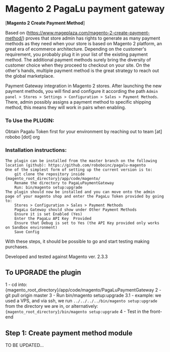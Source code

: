 # Magento 2 PagaLu payment gateway


[**Magento 2 Create Payment Method**]

Based on (https://www.mageplaza.com/magento-2-create-payment-method/) proves that store admin has rights to generate as many payment methods as they need when your store is based on Magento 2 platform, an great era of ecommerce architecture. Depending on the customer's requirement, you probably plug it in your list of the existing payment method. The additional payment methods surely bring the diversity of customer choice when they proceed to checkout on your site. On the other's hands, multiple payment method is the great strategy to reach out the global marketplace.

Payment Gateway integration in Magento 2 stores. After launching the new payment methods, you will find and configure it according the path `Admin panel > Stores > Settings > Configuration > Sales > Payment Methods`. There, admin possibly assigns a payment method to specific shipping method, this means they will work in pairs when enabling.

### To Use the PLUGIN:
Obtain Pagalu Token first for your environment by reaching out to team [at] robobo [dot] org


### Installation instructions:

    The plugin can be installed from the master branch on the following location (github): https://github.com/roboboinc/pagalu-magento
    One of the simplest form of setting up the current version is to:
        git clone the repository inside {magento_root_directory}/app/code/magento/
        Rename the directory to PagaLuPaymentGateway
        Run: bin/magento setup:upgrade
    The plugin should now be installed and you can move onto the admin page of your magento shop and enter the PagaLu Token provided by going to:
        Stores > Configuration > Sales > Payment Methods
        PagaLu Gateway should show under Other Payment Methods
        Ensure it is set Enabled (Yes)
        Enter the PagaLu API Key  Provided
        Ensure that Debug is set to Yes (the API Key provided only works on Sandbox environment)
        Save Config

With these steps, it should be possible to go and start testing making purchases. 

Developed and tested against Magento ver. 2.3.3

## To UPGRADE the plugin
1 - cd into: {magento_root_directory}/app/code/magento/PagaLuPaymentGateway
2 - git pull origin master
3 - Run bin/magento setup:upgrade
    3.1 - example: we used a VPS, and via ssh, we run `../../../../bin/magento setup:upgrade` from the directory we are in, or alternatively: `{magento_root_directory}/bin/magento setup:upgrade`
4 - Test in the front-end

## Step 1: Create payment method module
TO BE UPDATED...

